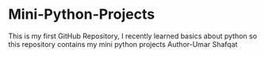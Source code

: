 # Mini-Python-Projects
This is my first GitHub Repository, I recently learned basics about python so this repository contains my mini python projects
Author-Umar Shafqat
